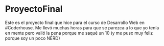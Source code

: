 # ProyectoFinal
Este es el proyecto final que hice para el curso de Desarrollo Web en #Coderhouse.
Me llevó muchas horas para que se parezca a lo que yo tenía en mente pero valió la pena porque me saqué un 10 (y me puso muy feliz porque soy un poco NERD)
